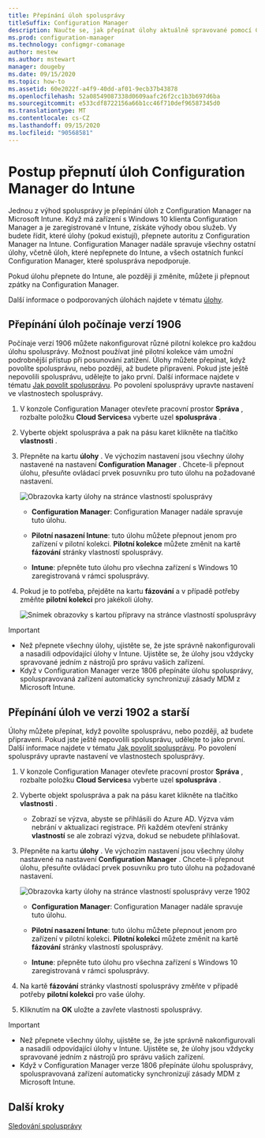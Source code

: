 ```yaml
---
title: Přepínání úloh spolusprávy
titleSuffix: Configuration Manager
description: Naučte se, jak přepínat úlohy aktuálně spravované pomocí Configuration Manager Microsoft Intune.
ms.prod: configuration-manager
ms.technology: configmgr-comanage
author: mestew
ms.author: mstewart
manager: dougeby
ms.date: 09/15/2020
ms.topic: how-to
ms.assetid: 60e2022f-a4f9-40dd-af01-9ecb37b43878
ms.openlocfilehash: 52a08549087338d0609aafc26f2cc1b3b697d6ba
ms.sourcegitcommit: e533cdf8722156a66b1cc46f710def96587345d0
ms.translationtype: MT
ms.contentlocale: cs-CZ
ms.lasthandoff: 09/15/2020
ms.locfileid: "90568581"
---
```

# <a name="how-to-switch-configuration-manager-workloads-to-intune"></a>Postup přepnutí úloh Configuration Manager do Intune

Jednou z výhod spolusprávy je přepínání úloh z Configuration Manager na Microsoft Intune. Když má zařízení s Windows 10 klienta Configuration Manager a je zaregistrované v Intune, získáte výhody obou služeb. Vy budete řídit, které úlohy (pokud existují), přepnete autoritu z Configuration Manager na Intune. Configuration Manager nadále spravuje všechny ostatní úlohy, včetně úloh, které nepřepnete do Intune, a všech ostatních funkcí Configuration Manager, které spoluspráva nepodporuje.

Pokud úlohu přepnete do Intune, ale později ji změníte, můžete ji přepnout zpátky na Configuration Manager.

Další informace o podporovaných úlohách najdete v tématu [úlohy](workloads.md).

## <a name="switch-workloads-starting-in-version-1906"></a>Přepínání úloh počínaje verzí 1906
<!--3555750 FKA 1357954 -->
Počínaje verzí 1906 můžete nakonfigurovat různé pilotní kolekce pro každou úlohu spolusprávy. Možnost používat jiné pilotní kolekce vám umožní podrobnější přístup při posunování zatížení. Úlohy můžete přepínat, když povolíte spolusprávu, nebo později, až budete připraveni. Pokud jste ještě nepovolili spolusprávu, udělejte to jako první. Další informace najdete v tématu [Jak povolit spolusprávu](how-to-enable.md). Po povolení spolusprávy upravte nastavení ve vlastnostech spolusprávy.

1. V konzole Configuration Manager otevřete pracovní prostor **Správa** , rozbalte položku **Cloud Services**a vyberte uzel **spoluspráva** .  
2. Vyberte objekt spoluspráva a pak na pásu karet klikněte na tlačítko **vlastnosti** .  
3. Přepněte na kartu **úlohy** . Ve výchozím nastavení jsou všechny úlohy nastavené na nastavení **Configuration Manager** . Chcete-li přepnout úlohu, přesuňte ovládací prvek posuvníku pro tuto úlohu na požadované nastavení.  

    ![Obrazovka karty úlohy na stránce vlastností spolusprávy](media/3555750-co-management-workloads-tab.png)

    - **Configuration Manager**: Configuration Manager nadále spravuje tuto úlohu.  

    - **Pilotní nasazení Intune**: tuto úlohu můžete přepnout jenom pro zařízení v pilotní kolekci. **Pilotní kolekce** můžete změnit na kartě **fázování** stránky vlastností spolusprávy.  

    - **Intune**: přepněte tuto úlohu pro všechna zařízení s Windows 10 zaregistrovaná v rámci spolusprávy.  

4. Pokud je to potřeba, přejděte na kartu **fázování** a v případě potřeby změňte **pilotní kolekci** pro jakékoli úlohy.
  
   ![Snímek obrazovky s kartou přípravy na stránce vlastností spolusprávy](media/3555750-co-management-staging-tab.png)

> [!Important]  
> - Než přepnete všechny úlohy, ujistěte se, že jste správně nakonfigurovali a nasadili odpovídající úlohy v Intune. Ujistěte se, že úlohy jsou vždycky spravované jedním z nástrojů pro správu vašich zařízení.
> - Když v Configuration Manager verze 1806 přepínáte úlohu spolusprávy, spoluspravovaná zařízení automaticky synchronizují zásady MDM z Microsoft Intune. <!--7087526-->

## <a name="switch-workloads-in-version-1902-and-earlier"></a>Přepínání úloh ve verzi 1902 a starší

Úlohy můžete přepínat, když povolíte spolusprávu, nebo později, až budete připraveni. Pokud jste ještě nepovolili spolusprávu, udělejte to jako první. Další informace najdete v tématu [Jak povolit spolusprávu](how-to-enable.md). Po povolení spolusprávy upravte nastavení ve vlastnostech spolusprávy.

1. V konzole Configuration Manager otevřete pracovní prostor **Správa** , rozbalte položku **Cloud Services**a vyberte uzel **spoluspráva** .  

2. Vyberte objekt spoluspráva a pak na pásu karet klikněte na tlačítko **vlastnosti** .
   - Zobrazí se výzva, abyste se přihlásili do Azure AD. Výzva vám nebrání v aktualizaci registrace. Při každém otevření stránky **vlastností** se ale zobrazí výzva, dokud se nebudete přihlašovat.

3. Přepněte na kartu **úlohy** . Ve výchozím nastavení jsou všechny úlohy nastavené na nastavení **Configuration Manager** . Chcete-li přepnout úlohu, přesuňte ovládací prvek posuvníku pro tuto úlohu na požadované nastavení.  

    ![Obrazovka karty úlohy na stránce vlastností spolusprávy verze 1902](media/properties-workloads.png)

    - **Configuration Manager**: Configuration Manager nadále spravuje tuto úlohu.  

    - **Pilotní nasazení Intune**: tuto úlohu můžete přepnout jenom pro zařízení v pilotní kolekci. **Pilotní kolekci** můžete změnit na kartě **fázování** stránky vlastností spolusprávy.  

    - **Intune**: přepněte tuto úlohu pro všechna zařízení s Windows 10 zaregistrovaná v rámci spolusprávy.  

4. Na kartě **fázování** stránky vlastností spolusprávy změňte v případě potřeby **pilotní kolekci** pro vaše úlohy.

5. Kliknutím na **OK** uložte a zavřete vlastnosti spolusprávy.

> [!Important]  
> - Než přepnete všechny úlohy, ujistěte se, že jste správně nakonfigurovali a nasadili odpovídající úlohy v Intune. Ujistěte se, že úlohy jsou vždycky spravované jedním z nástrojů pro správu vašich zařízení. 
> - Když v Configuration Manager verze 1806 přepínáte úlohu spolusprávy, spoluspravovaná zařízení automaticky synchronizují zásady MDM z Microsoft Intune. <!--7087526-->

## <a name="next-steps"></a>Další kroky

[Sledování spolusprávy](how-to-monitor.md)
